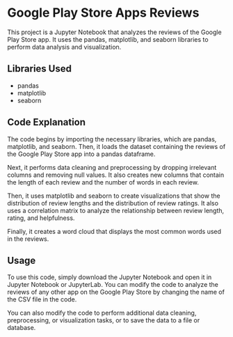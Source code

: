 # Google Play Store Apps Reviews

This project is a Jupyter Notebook that analyzes the reviews of the Google Play Store app. It uses the pandas, matplotlib, and seaborn libraries to perform data analysis and visualization.

## Libraries Used
- pandas
- matplotlib
- seaborn

## Code Explanation
The code begins by importing the necessary libraries, which are pandas, matplotlib, and seaborn. Then, it loads the dataset containing the reviews of the Google Play Store app into a pandas dataframe.

Next, it performs data cleaning and preprocessing by dropping irrelevant columns and removing null values. It also creates new columns that contain the length of each review and the number of words in each review.

Then, it uses matplotlib and seaborn to create visualizations that show the distribution of review lengths and the distribution of review ratings. It also uses a correlation matrix to analyze the relationship between review length, rating, and helpfulness.

Finally, it creates a word cloud that displays the most common words used in the reviews.

## Usage
To use this code, simply download the Jupyter Notebook and open it in Jupyter Notebook or JupyterLab. You can modify the code to analyze the reviews of any other app on the Google Play Store by changing the name of the CSV file in the code.

You can also modify the code to perform additional data cleaning, preprocessing, or visualization tasks, or to save the data to a file or database.
